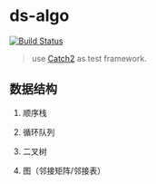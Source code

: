 # ds-algo

[![Build Status](https://travis-ci.com/Biobots/datastructure-algorithm.svg?branch=master)](https://travis-ci.com/Biobots/datastructure-algorithm)

> use [Catch2](https://github.com/catchorg/Catch2 "Catch2") as test framework. 

## 数据结构

1. 顺序栈

2. 循环队列

3. 二叉树

4. 图（邻接矩阵/邻接表）
